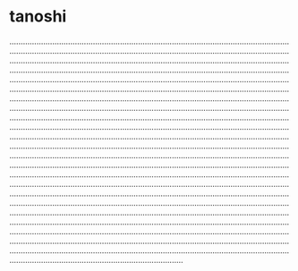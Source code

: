 # tanoshi

.................................................................................................................................................................................................................................................................................................................................................................................................................................................................................................................................................................................................................................................................................................................................................................................................................................................................................................................................................................................................................................................................................................................................................................................................................................................................................................................................................................................................................................................................................................................................................................................................................................................................................................................................................................................................................................................................................................................................................................................................................................................................................................................................................................................................................................................................................................................................................................................................................................................................................................................................................................................................................................................................................................................................................................................................................................................................................................................................................................................................................................................
